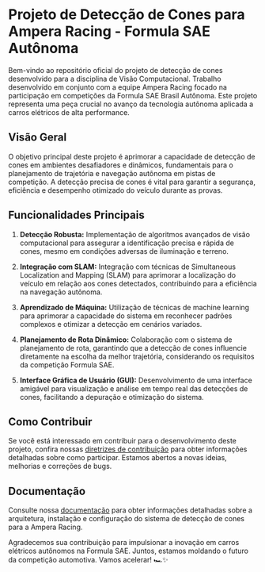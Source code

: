 # Projeto de Detecção de Cones para Ampera Racing - Formula SAE Autônoma

Bem-vindo ao repositório oficial do projeto de detecção de cones desenvolvido para a disciplina de Visão Computacional. Trabalho desenvolvido em conjunto com a equipe Ampera Racing focado na participação em competições da Formula SAE Brasil Autônoma. Este projeto representa uma peça crucial no avanço da tecnologia autônoma aplicada a carros elétricos de alta performance.

## Visão Geral

O objetivo principal deste projeto é aprimorar a capacidade de detecção de cones em ambientes desafiadores e dinâmicos, fundamentais para o planejamento de trajetória e navegação autônoma em pistas de competição. A detecção precisa de cones é vital para garantir a segurança, eficiência e desempenho otimizado do veículo durante as provas.

## Funcionalidades Principais

1. **Detecção Robusta:** Implementação de algoritmos avançados de visão computacional para assegurar a identificação precisa e rápida de cones, mesmo em condições adversas de iluminação e terreno.

2. **Integração com SLAM:** Integração com técnicas de Simultaneous Localization and Mapping (SLAM) para aprimorar a localização do veículo em relação aos cones detectados, contribuindo para a eficiência na navegação autônoma.

3. **Aprendizado de Máquina:** Utilização de técnicas de machine learning para aprimorar a capacidade do sistema em reconhecer padrões complexos e otimizar a detecção em cenários variados.

4. **Planejamento de Rota Dinâmico:** Colaboração com o sistema de planejamento de rota, garantindo que a detecção de cones influencie diretamente na escolha da melhor trajetória, considerando os requisitos da competição Formula SAE.

5. **Interface Gráfica de Usuário (GUI):** Desenvolvimento de uma interface amigável para visualização e análise em tempo real das detecções de cones, facilitando a depuração e otimização do sistema.

## Como Contribuir

Se você está interessado em contribuir para o desenvolvimento deste projeto, confira nossas [diretrizes de contribuição](CONTRIBUTING.md) para obter informações detalhadas sobre como participar. Estamos abertos a novas ideias, melhorias e correções de bugs.

## Documentação

Consulte nossa [documentação](docs/) para obter informações detalhadas sobre a arquitetura, instalação e configuração do sistema de detecção de cones para a Ampera Racing.

Agradecemos sua contribuição para impulsionar a inovação em carros elétricos autônomos na Formula SAE. Juntos, estamos moldando o futuro da competição automotiva. Vamos acelerar! 🏎️✨
